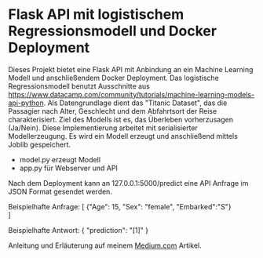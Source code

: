 # Flask API mit logistischem Regressionsmodell und Docker Deployment

Dieses Projekt bietet eine Flask API mit Anbindung an ein Machine Learning Modell und anschließendem Docker Deployment. Das logistische Regressionsmodell benutzt Ausschnitte aus https://www.datacamp.com/community/tutorials/machine-learning-models-api-python. Als Datengrundlage dient das "Titanic Dataset", das die Passagier nach Alter, Geschlecht und dem Abfahrtsort der Reise charakterisiert. Ziel des Modells ist es, das Überleben vorherzusagen (Ja/Nein). Diese Implementierung arbeitet mit serialisierter Modellerzeugung. Es wird ein Modell erzeugt und anschließend mittels Joblib gespeichert.

- model.py erzeugt Modell
- app.py für Webserver und API

Nach dem Deployment kann an 127.0.0.1:5000/predict eine API Anfrage im JSON Format gesendet werden.

Beispielhafte Anfrage:
[
	{"Age": 15, "Sex": "female", "Embarked":"S"}	
]

Beispielhafte Antwort:
{
    "prediction": "[1]"
}

Anleitung und Erläuterung auf meinem [Medium.com](https://medium.com/@stefan.preusler/flask-api-und-machine-learning-modell-a27242c23e45) Artikel.
